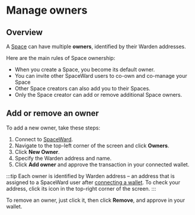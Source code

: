 ﻿---
sidebar_position: 8
---

# Manage owners

## Overview

A [Space](manage-spaces) can have multiple **owners**, identified by their Warden addresses.

Here are the main rules of Space ownership:

- When you create a Space, you become its default owner.
- You can invite other SpaceWard users to co-own and co-manage your Space
- Other Space creators can also add you to their Spaces.
- Only the Space creator can add or remove additional Space owners.

## Add or remove an owner

To add a new owner, take these steps:

1. Connect to [SpaceWard](https://spaceward.chiado.wardenprotocol.org).
2. Navigate to the top-left corner of the screen and click **Owners**.
3. Click **New Owner**.
4. Specify the Warden address and name.
5. Click **Add owner** and approve the transaction in your connected wallet.

:::tip
Each owner is identified by Warden address – an address that is assigned to a SpaceWard user after [connecting a wallet](connect-your-wallet). To check your address, click its icon in the top-right corner of the screen.
:::

To remove an owner, just click it, then click **Remove**, and approve in your wallet.
